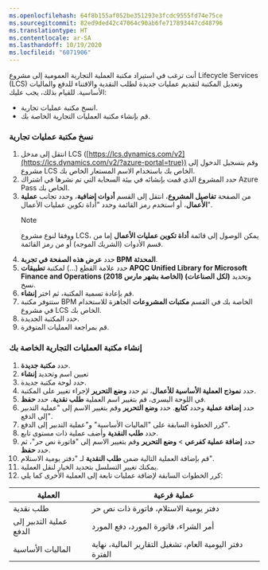 ```yaml
---
ms.openlocfilehash: 64f8b155af052be351293e3fcdc9555fd74e75ce
ms.sourcegitcommit: 82ed9ded42c47064c90ab6fe717893447cd48796
ms.translationtype: HT
ms.contentlocale: ar-SA
ms.lasthandoff: 10/19/2020
ms.locfileid: "6071906"
---
```


أنت ترغب في استيراد مكتبة العملية التجارية العمومية إلى مشروع Lifecycle Services (LCS) وتعديل المكتبة لتقديم عمليات جديدة لطلب النقدية والاقتناء للدفع والماليات الأساسية. للقيام بذلك، يجب عليك:

- انسخ مكتبة عمليات تجارية. 
- قم بإنشاء مكتبة العمليات التجارية الخاصة بك.

### <a name="copy-a-business-process-library"></a>نسخ مكتبة عمليات تجارية 

1.  انتقل إلى مدخل LCS ([https://lcs.dynamics.com/v2](https://lcs.dynamics.com/v2/?azure-portal=true)) وقم بتسجيل الدخول إلى مشروع LCS الخاص بك باستخدام الاسم المستعار الخاص بك. 
2.  حدد المشروع الذي قمت بإنشائه في بيئة السحابة التي تم نشرها في اشتراك Azure Pass الخاص بك. 
3.  من الصفحة **تفاصيل المشروع**، انتقل إلى القسم **أدوات إضافية**، وحدد تجانب **عملية الأعمال**، أو استخدم رمز القائمة وحدد "أداة تكوين عمليات الأعمال".
    > [!NOTE]
    >  ووفقا لنوع مشروع LCS، يمكن الوصول إلى قائمة **أداة تكوين عمليات الأعمال** إما من قسم الأدوات (الشريك الموجه) أو من رمز القائمة. 
4.  حدد **عرض هذه الصفحة في تجربة BPM المحدثة**.
5.  حدد علامة القطع (...) لمكتبة **تطبيقات APQC Unified Library for Microsoft Finance and Operations (الخاصة بشهر مارس 2018) (لكل الصناعات)** وتحديد نسخ. 
6.  قم بإعادة تسمية المكتبة، ثم اختر **إنشاء**. 
7.  ستتوفر مكتبة BPM الخاصة بك في القسم **مكتبات المشروعات** الجاهزة للاستخدام في مشروع LCS الخاص بك. 
8.  حدد المكتبة الجديدة. 
9.  قم بمراجعة العمليات المتوفرة.

### <a name="create-your-own-business-process-library"></a>إنشاء مكتبة العمليات التجارية الخاصة بك
1.  حدد **مكتبة جديدة**.
2.  تعيين اسم وتحديد **إنشاء**
3.  حدد لوحة مكتبة جديدة.
4.  حدد **نموذج العملية الأساسية للأعمال**، ثم حدد **وضع التحرير** لإجراء تغيير على المكتبة. 
5.  في اللوحة اليسرى، قم بتغيير اسم العملية **طلب نقدية**، حدد **حفظ**. 
6.  حدد **إضافة عملية** وحدد **كتابع**. حدد **وضع التحرير** وقم بتغيير الاسم إلى "عملية التدبير إلى الدفع". 
7.  كرر الخطوة السابقة على "الماليات الأساسية" و"عملية التدبير إلى الدفع".
8.  حدد **طلب النقدية** وأضف عملية ذات مستوى تابع. 
9.  حدد **إضافة عملية كفرعي** > **وضع التحرير** وقم بتغيير الاسم إلى "فاتورة نص حر"، ثم حدد **حفظ**. 
10. قم بإضافة العملية التالية ضمن **طلب النقدية** لـ "دفتر يومية الاستلام".
11. يمكنك تغيير التسلسل بتحديد الخيار لنقل العملية. 
12. كرر الخطوات السابقة لإضافة عمليات تابعة إلى العملية الأخرى كما يلي:

| العملية | عملية فرعية |
 | ------------- | ------------- |
 | طلب نقدية  | دفتر يومية الاستلام، فاتورة ذات نص حر  |
 | عملية التدبير إلى الدفع  |    أمر الشراء، فاتورة المورد، دفع المورد |
| الماليات الأساسية | دفتر اليومية العام، تشغيل التقارير المالية، نهاية الفترة  |

    


